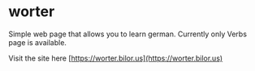 # worter

Simple web page that allows you to learn german. Currently only Verbs page is available.

Visit the site here [https://worter.bilor.us](https://worter.bilor.us)
